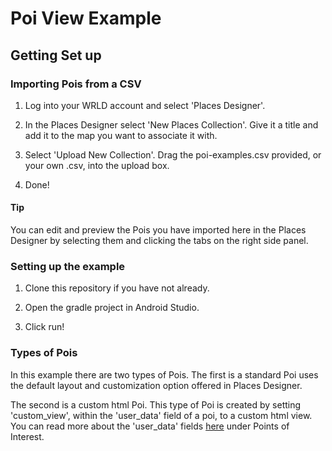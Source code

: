 # Poi View Example

## Getting Set up

### Importing Pois from a CSV

1. Log into your WRLD account and select 'Places Designer'.

2. In the Places Designer select 'New Places Collection'. Give it a title and add it to the map you want to associate it with.

3. Select 'Upload New Collection'. Drag the poi-examples.csv provided, or your own .csv, into the upload box.

4. Done!

#### Tip
You can edit and preview the Pois you have imported here in the Places Designer by selecting them and clicking the tabs on the right side panel.

### Setting up the example

1. Clone this repository if you have not already.

2. Open the gradle project in Android Studio.

3. Click run!

### Types of Pois

In this example there are two types of Pois. The first is a standard Poi uses the default layout and customization option offered in Places Designer.

The second is a custom html Poi. This type of Poi is created by setting 'custom_view', within the 'user_data' field of a poi, to a custom html view. You can read more about the 'user_data' fields [here](https://github.com/wrld3d/wrld-poi-api) under Points of Interest.
